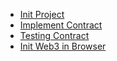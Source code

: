 * [Init Project](1-init.md)
* [Implement Contract](2-implement-contract.md)
* [Testing Contract](3-testing-contract.md)
* [Init Web3 in Browser](4-web3-init.md)

